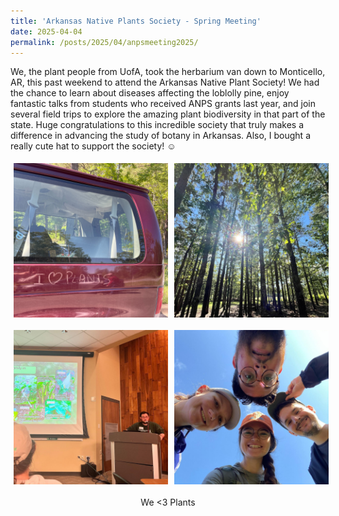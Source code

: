 ```yaml
---
title: 'Arkansas Native Plants Society - Spring Meeting'
date: 2025-04-04
permalink: /posts/2025/04/anpsmeeting2025/
---
```


We, the plant people from UofA, took the herbarium van down to Monticello, AR, this past weekend to attend the Arkansas Native Plant Society! We had the chance to learn about diseases affecting the loblolly pine, enjoy fantastic talks from students who received ANPS grants last year, and join several field trips to explore the amazing plant biodiversity in that part of the state. Huge congratulations to this incredible society that truly makes a difference in advancing the study of botany in Arkansas. Also, I bought a really cute hat to support the society! ☺️

<div style="display: grid; grid-template-columns: repeat(2, 1fr); gap: 10px;">
  <img src="/images/anps1.jpg" width="375" style="margin: 5px;" >
  <img src="/images/anps2.jpeg" width="375" style="margin: 5px;" >
  <img src="/images/anps3.jpeg" width="375" style="margin: 5px;" >
  <img src="/images/anps4.jpeg" width="375" style="margin: 5px;" >  
</div>

<div style="text-align: center; margin-top: 15px;">
  We <3 Plants
</div>
